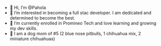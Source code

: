 - 👋 Hi, I’m @Pahola 
- 👀 I’m interested in becoming a full stac developer. I am dedicated and determined to become the best. 
- 🌱 I’m currently enrolled in Promineo Tech and love learning and growing my dev skills.
- 🐶 I am a dog mom of #5 (2 blue nose pitbulls, 1 chihuahua mix, 2 miniature chihuahuas)


<!---
PaholaP/PaholaP is a ✨ special ✨ repository because its `README.md` (this file) appears on your GitHub profile.
You can click the Preview link to take a look at your changes.
--->
